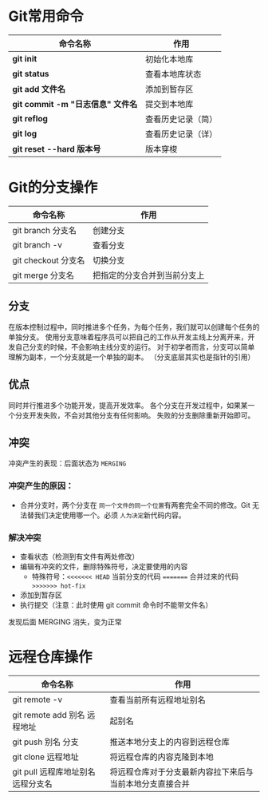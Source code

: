 # Git常用命令
| 命令名称                            | 作用               |
| ----------------------------------- | ------------------ |
| **git init**                        | 初始化本地库       |
| **git status**                      | 查看本地库状态     |
| **git add 文件名**                  | 添加到暂存区       |
| **git commit -m "日志信息" 文件名** | 提交到本地库       |
| **git reflog**                      | 查看历史记录（简） |
| **git log**                         | 查看历史记录（详） |
| **git reset --hard 版本号**         | 版本穿梭           |



# Git的分支操作
| 命令名称            | 作用                         |
| ------------------- | ---------------------------- |
| git branch 分支名   | 创建分支                     |
| git branch -v       | 查看分支                     |
| git checkout 分支名 | 切换分支                     |
| git merge 分支名    | 把指定的分支合并到当前分支上 |

## 分支
在版本控制过程中，同时推进多个任务，为每个任务，我们就可以创建每个任务的单独分支。
使用分支意味着程序员可以把自己的工作从开发主线上分离开来，开发自己分支的时候，不会影响主线分支的运行。
对于初学者而言，分支可以简单理解为副本，一个分支就是一个单独的副本。
（分支底层其实也是指针的引用）


## 优点
同时并行推进多个功能开发，提高开发效率。
各个分支在开发过程中，如果某一个分支开发失败，不会对其他分支有任何影响。
失败的分支删除重新开始即可。


## 冲突
冲突产生的表现：后面状态为 `MERGING`

### 冲突产生的原因：
- 合并分支时，两个分支在 `同一个文件的同一个位置`有两套完全不同的修改。Git 无法替我们决定使用哪一个。必须 `人为决定`新代码内容。

### 解决冲突
- 查看状态（检测到有文件有两处修改）
- 编辑有冲突的文件，删除特殊符号，决定要使用的内容
  - 特殊符号：`<<<<<<< HEAD` 当前分支的代码 `=======` 合并过来的代码 `>>>>>>> hot-fix`
- 添加到暂存区
- 执行提交（注意：此时使用 git commit 命令时不能带文件名）

发现后面 MERGING 消失，变为正常



# 远程仓库操作
| 命令名称                           | 作用                                                     |
| ---------------------------------- | -------------------------------------------------------- |
| git remote -v                      | 查看当前所有远程地址别名                                 |
| git remote add 别名 远程地址       | 起别名                                                   |
| git push 别名 分支                 | 推送本地分支上的内容到远程仓库                           |
| git clone 远程地址                 | 将远程仓库的内容克隆到本地                               |
| git pull 远程库地址别名 远程分支名 | 将远程仓库对于分支最新内容拉下来后与当前本地分支直接合并 |

